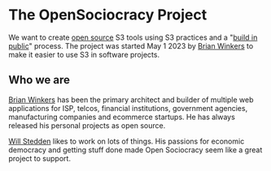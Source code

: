 # The OpenSociocracy Project

We want to create [open source](/why-use-open-source/) S3 tools using S3 practices and a "[build in public](/why-build-in-public/)" process.  The project was started May 1 2023 by [Brian Winkers](https://www.linkedin.com/in/bwinkers/) to make it easier to use S3 in software projects.

## Who we are

[Brian Winkers](https://www.linkedin.com/in/bwinkers/) has been the primary architect and builder of multiple web applications for ISP, telcos, financial institutions, government agencies, manufacturing companies and ecommerce startups. He has always released his personal projects as open source.

[Will Stedden](https://will.stedden.org) likes to work on lots of things.  His passions for economic democracy and getting stuff done made Open Sociocracy seem like a great project to support.
